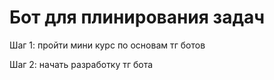 # Бот для плинирования задач

Шаг 1: пройти мини курс по основам тг ботов

Шаг 2: начать разработку тг бота
